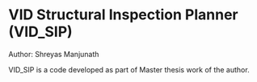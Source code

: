 VID Structural Inspection Planner (VID_SIP)
============================================
Author: Shreyas Manjunath

VID_SIP is a code developed as part of Master thesis work of the author.
